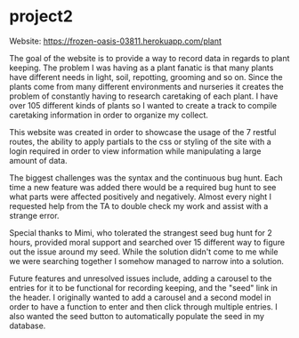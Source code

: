# project2
Website: https://frozen-oasis-03811.herokuapp.com/plant

The goal of the website is to provide a way to record data in regards to plant keeping. The problem I was having as a plant fanatic is that many plants have different needs in light, soil, repotting, grooming and so on. Since the plants come from many different environments and nurseries it creates the problem of constantly having to research caretaking of each plant. I have over 105 different kinds of plants so I wanted to create a track to compile caretaking information in order to organize my collect.

This website was created in order to showcase the usage of the 7 restful routes, the ability to apply partials to the css or styling of the site with a login required in order to view information while manipulating a large amount of data.

The biggest challenges was the syntax and the continuous bug hunt. Each time a new feature was added there would be a required bug hunt to see what parts were affected positively and negatively. Almost every night I requested help from the TA to double check my work and assist with a strange error.

Special thanks to Mimi, who tolerated the strangest seed bug hunt for 2 hours, provided moral support  and searched over 15 different way to figure out the issue around my seed. While the solution didn't come to me while we were searching together I somehow managed to narrow into a solution.

Future features and unresolved issues include, adding a carousel to the entries for it to be functional for recording keeping, and the "seed" link in the header. I originally wanted to add a carousel and a second model in order to have a function to enter and then click through multiple entries. I also wanted the seed button to automatically populate the seed in my database. 
